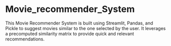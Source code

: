 # Movie_recommender_System
This Movie Recommender System is built using Streamlit, Pandas, and Pickle to suggest movies similar to the one selected by the user. It leverages a precomputed similarity matrix to provide quick and relevant recommendations.
